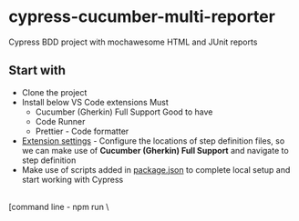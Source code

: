# cypress-cucumber-multi-reporter
Cypress BDD project with mochawesome HTML and JUnit reports

## Start with
- Clone the project
- Install below VS Code extensions 
   Must
   - Cucumber (Gherkin) Full Support
   Good to have
   - Code Runner
   - Prettier - Code formatter
- [Extension settings](/.vscode/settings.json) - Configure the locations of step definition files, so we can make use of **Cucumber (Gherkin) Full Support** and navigate to step definition
- Make use of scripts added in [package.json](/package.json) to complete local setup and start working with Cypress
<br>
   [command line - npm run \<script>]
   - setup: To install all dependencies
   - cypress-run: To execute all test scenarios
   - cypress-open: To open cypress UI
   - run-smoke-tests: To execute all test scenarios tagged 'Smoke'
   - run-regression-tests: To execute all test scenarios tagged 'Regression'

## [cypress.config.js](/cypress.config.js) - Explanation
- Cucumber Preprocessor
   ```js
      await preprocessor.addCucumberPreprocessorPlugin(on, config);
      on(
         "file:preprocessor",
         createBundler({
            plugins: [createEsbuildPlugin.default(config)],
         })
      );
   ```
- Reporter
   - `cypress-multi-reporters`: Helps in generating multiple reports
   ```js
   await preprocessor.addCucumberPreprocessorPlugin(on, config);
   on(
      "file:preprocessor",
      createBundler({
         plugins: [createEsbuildPlugin.default(config)],
      })
   );
   ```
   - `cypress-mochawesome-reporter`: To generate HTML report
   - `mocha-junit-reporter`: To generate JUnit report for each feature file
   - `mocha`: Required for mocha-junit-reporter
   - `junit-report-merger`: Combine JUnit reports generated by mocha-junit-reporter to single file, so that the same can be published in CICD tools
